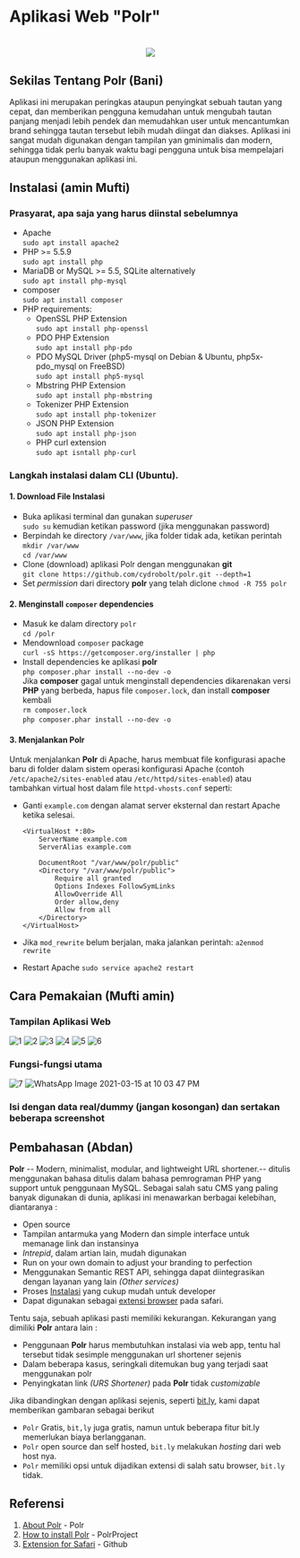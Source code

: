 # Aplikasi Web "Polr"
<h1 align="center"><img src="https://camo.githubusercontent.com/5e2eb23b0fb9b832458552e0f0a74a137208a9bce0942aa752a58e9e861a5864/68747470733a2f2f692e696d6775722e636f6d2f636b49364754752e706e67"> </h1>

## Sekilas Tentang Polr (Bani)

Aplikasi ini merupakan peringkas ataupun penyingkat sebuah tautan yang cepat, dan memberikan pengguna kemudahan untuk mengubah tautan panjang menjadi lebih pendek dan memudahkan user untuk mencantumkan brand sehingga tautan tersebut lebih mudah diingat dan diakses. Aplikasi ini sangat mudah digunakan dengan tampilan yan gminimalis dan modern, sehingga tidak perlu banyak waktu bagi pengguna untuk bisa mempelajari ataupun menggunakan aplikasi ini.


## Instalasi (amin Mufti)

### Prasyarat, apa saja yang harus diinstal sebelumnya
  - Apache <br>
    `sudo apt install apache2`
  - PHP >= 5.5.9 <br>
    `sudo apt install php`
  - MariaDB or MySQL >= 5.5, SQLite alternatively <br>
    `sudo apt install php-mysql`
  - composer <br>
    `sudo apt install composer`
  - PHP requirements:
    - OpenSSL PHP Extension <br>
      `sudo apt install php-openssl`
    - PDO PHP Extension <br>
      `sudo apt install php-pdo`
    - PDO MySQL Driver (php5-mysql on Debian & Ubuntu, php5x-pdo_mysql on FreeBSD) <br>
      `sudo apt install php5-mysql`
    - Mbstring PHP Extension <br>
      `sudo apt install php-mbstring`
    - Tokenizer PHP Extension <br>
      `sudo apt install php-tokenizer`
    - JSON PHP Extension <br>
      `sudo apt install php-json`
    - PHP curl extension <br>
      `sudo apt isntall php-curl`

### Langkah instalasi dalam CLI (Ubuntu). 
#### 1. Download File Instalasi
- Buka aplikasi terminal dan gunakan *superuser* <br>
  `sudo su` kemudian ketikan password (jika menggunakan password)
- Berpindah ke directory `/var/www`, jika folder tidak ada, ketikan perintah `mkdir /var/www` <br>
  `cd /var/www`
- Clone (download) aplikasi Polr dengan menggunakan **git** <br>
  `git clone https://github.com/cydrobolt/polr.git --depth=1`
- Set *permission* dari directory **polr** yang telah diclone
  `chmod -R 755 polr`
  
#### 2. Menginstall `composer` dependencies
- Masuk ke dalam directory `polr` <br>
  `cd /polr`
- Mendownload `composer` package <br>
  `curl -sS https://getcomposer.org/installer | php`
- Install dependencies ke aplikasi **polr** <br>
  `php composer.phar install --no-dev -o`
  <br>
  Jika **composer** gagal untuk menginstall dependencies dikarenakan versi **PHP** yang berbeda, hapus file `composer.lock`, dan install **composer** kembali <br>
  `rm composer.lock` <br>
  `php composer.phar install --no-dev -o`

#### 3. Menjalankan Polr
Untuk menjalankan **Polr** di Apache, harus membuat file konfigurasi apache baru di folder dalam sistem operasi konfigurasi Apache (contoh `/etc/apache2/sites-enabled` atau `/etc/httpd/sites-enabled`) atau tambahkan virtual host dalam file `httpd-vhosts.conf` seperti:

- Ganti `example.com` dengan alamat server eksternal dan restart Apache ketika selesai.

      <VirtualHost *:80>
          ServerName example.com
          ServerAlias example.com

          DocumentRoot "/var/www/polr/public"
          <Directory "/var/www/polr/public">
              Require all granted
              Options Indexes FollowSymLinks
              AllowOverride All
              Order allow,deny
              Allow from all
          </Directory>
      </VirtualHost>

- Jika `mod_rewrite` belum berjalan, maka jalankan perintah:
`a2enmod rewrite` <br>
- Restart Apache
`sudo service apache2 restart`


## Cara Pemakaian (Mufti amin)
### Tampilan Aplikasi Web
![1](https://user-images.githubusercontent.com/48195354/111268258-9f721100-865f-11eb-9e79-d09a03f3d33f.jpeg)
![2](https://user-images.githubusercontent.com/48195354/111268282-a731b580-865f-11eb-8857-8f8fbe4e5d45.jpeg)
![3](https://user-images.githubusercontent.com/48195354/111268287-a9940f80-865f-11eb-995b-12be3d671281.jpeg)
![4](https://user-images.githubusercontent.com/48195354/111268291-aac53c80-865f-11eb-9de9-e47b1b341045.jpeg)
![5](https://user-images.githubusercontent.com/48195354/111268295-abf66980-865f-11eb-9def-179c25e34216.jpeg)
![6](https://user-images.githubusercontent.com/48195354/111268298-ac8f0000-865f-11eb-9f0c-28a897391d99.jpeg)
### Fungsi-fungsi utama
![7](https://user-images.githubusercontent.com/48195354/111268299-adc02d00-865f-11eb-831c-001a714a5d38.jpeg)
![WhatsApp Image 2021-03-15 at 10 03 47 PM](https://user-images.githubusercontent.com/48195354/111268300-adc02d00-865f-11eb-9c44-c1a51b677893.jpeg)
### Isi dengan data real/dummy (jangan kosongan) dan sertakan beberapa screenshot


## Pembahasan (Abdan)

**Polr** --  Modern, minimalist, modular, and lightweight URL shortener.-- ditulis menggunakan bahasa ditulis dalam bahasa pemrograman PHP yang support untuk penggunaan MySQL. Sebagai salah satu CMS yang paling banyak digunakan di dunia, aplikasi ini menawarkan berbagai kelebihan, diantaranya :
- Open source
- Tampilan antarmuka yang Modern dan simple interface untuk memanage link dan instansinya
- _Intrepid_, dalam artian lain, mudah digunakan
- Run on your own domain to adjust your branding to perfection
- Menggunakan Semantic REST API, sehingga dapat diintegrasikan dengan layanan yang lain _(Other services)_
- Proses [Instalasi](https://docs.polrproject.org/en/latest/user-guide/installation/) yang cukup mudah untuk developer
- Dapat digunakan sebagai [extensi browser](https://github.com/cleverdevil/Polr.safariextension) pada safari.
 
Tentu saja, sebuah aplikasi pasti memiliki kekurangan. Kekurangan yang dimiliki **Polr** antara lain :
- Penggunaan **Polr** harus membutuhkan instalasi via web app, tentu hal tersebut tidak sesimple menggunakan url shortener sejenis 
- Dalam beberapa kasus, seringkali ditemukan bug yang terjadi saat menggunakan polr
- Penyingkatan link _(URS Shortener)_ pada **Polr** tidak _customizable_

Jika dibandingkan dengan aplikasi sejenis, seperti [bit.ly](https://app.bitly.com/), kami dapat memberikan gambaran sebagai berikut
- `Polr` Gratis, `bit,ly` juga gratis, namun untuk beberapa fitur bit.ly memerlukan biaya berlangganan.
- `Polr` open source dan self hosted, `bit.ly` melakukan _hosting_ dari web host nya.
- `Polr` memiliki opsi untuk dijadikan extensi di salah satu browser, `bit.ly` tidak.
    
    
## Referensi

1. [About Polr](https://polrproject.org) - Polr
2. [How to install Polr](https://docs.polrproject.org/en/latest/user-guide/installation/) - PolrProject
3. [Extension for Safari](https://github.com/cleverdevil/Polr.safariextension) - Github

